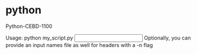 # python
Python-CEBD-1100

Usage: 
python my_script.py <input data file>
Optionally, you can provide an input names file as well for headers with a -n flag 
